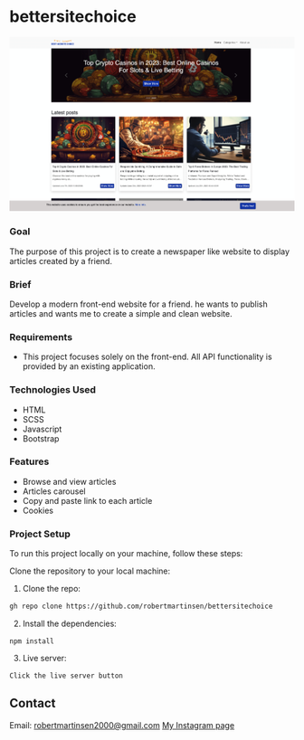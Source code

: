 # bettersitechoice

![Alt text](/readme.png)

### Goal

The purpose of this project is to create a newspaper like website to display articles created by a friend. 

### Brief

Develop a modern front-end website for a friend. he wants to publish articles and wants me to create a simple and clean website.

### Requirements

- This project focuses solely on the front-end. All API functionality is provided by an existing application.

### Technologies Used

- HTML
- SCSS
- Javascript
- Bootstrap

### Features

- Browse and view articles
- Articles carousel
- Copy and paste link to each article
- Cookies

### Project Setup

To run this project locally on your machine, follow these steps:

Clone the repository to your local machine:

1. Clone the repo:

```bash
gh repo clone https://github.com/robertmartinsen/bettersitechoice
```

2. Install the dependencies:

```
npm install
```

3. Live server:

```
Click the live server button
```


## Contact

Email: robertmartinsen2000@gmail.com
[My Instagram page](www.instagram.com/robertmartinsen_)